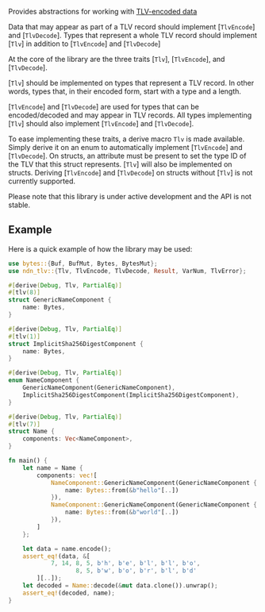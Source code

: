 Provides abstractions for working with [TLV-encoded data]

Data that may appear as part of a TLV record should implement [`TlvEncode`] and
[`TlvDecode`]. Types that represent a whole TLV record should implement [`Tlv`]
in addition to [`TlvEncode`] and [`TlvDecode`]

At the core of the library are the three traits [`Tlv`], [`TlvEncode`], and
[`TlvDecode`].

[`Tlv`] should be implemented on types that represent a TLV
record. In other words, types that, in their encoded form, start with a type
and a length.

[`TlvEncode`] and [`TlvDecode`] are used for types that can be encoded/decoded
and may appear in TLV records. All types implementing [`Tlv`] should also
implement [`TlvEncode`] and [`TlvDecode`].

To ease implementing these traits, a derive macro `Tlv` is made available.
Simply derive it on an enum to automatically implement [`TlvEncode`] and
[`TlvDecode`]. On structs, an attribute must be present to set the type ID of
the TLV that this struct represents. [`Tlv`] will also be implemented on
structs. Deriving [`TlvEncode`] and [`TlvDecode`] on structs without [`Tlv`] is
not currently supported.

Please note that this library is under active development and the API is not
stable.

## Example

Here is a quick example of how the library may be used:

```rust
use bytes::{Buf, BufMut, Bytes, BytesMut};
use ndn_tlv::{Tlv, TlvEncode, TlvDecode, Result, VarNum, TlvError};

#[derive(Debug, Tlv, PartialEq)]
#[tlv(8)]
struct GenericNameComponent {
    name: Bytes,
}

#[derive(Debug, Tlv, PartialEq)]
#[tlv(1)]
struct ImplicitSha256DigestComponent {
    name: Bytes,
}

#[derive(Debug, Tlv, PartialEq)]
enum NameComponent {
    GenericNameComponent(GenericNameComponent),
    ImplicitSha256DigestComponent(ImplicitSha256DigestComponent),
}

#[derive(Debug, Tlv, PartialEq)]
#[tlv(7)]
struct Name {
    components: Vec<NameComponent>,
}

fn main() {
    let name = Name {
        components: vec![
            NameComponent::GenericNameComponent(GenericNameComponent {
                name: Bytes::from(&b"hello"[..])
            }),
            NameComponent::GenericNameComponent(GenericNameComponent {
                name: Bytes::from(&b"world"[..])
            }),
        ]
    };

    let data = name.encode();
    assert_eq!(data, &[
            7, 14, 8, 5, b'h', b'e', b'l', b'l', b'o',
                   8, 5, b'w', b'o', b'r', b'l', b'd'
        ][..]);
    let decoded = Name::decode(&mut data.clone()).unwrap();
    assert_eq!(decoded, name);
}
```

[TLV-encoded data]: https://docs.named-data.net/NDN-packet-spec/current/tlv.html
